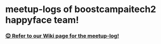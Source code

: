# meetup-logs of boostcampaitech2 happyface team!

### [😊 Refer to our Wiki page for the meetup-log!](https://github.com/boostcampaitech2-happyface/meetup-logs/wiki)

